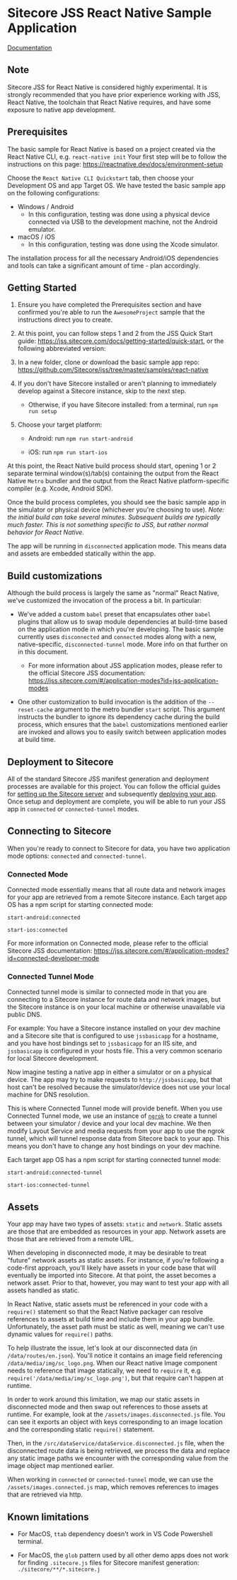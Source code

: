 # Sitecore JSS React Native Sample Application


[Documentation](https://doc.sitecore.com/xp/en/developers/hd/200/sitecore-headless-development/sitecore-javascript-rendering-sdk--jss--for-react-native.html)

## Note

Sitecore JSS for React Native is considered highly experimental. It is strongly recommended that you have prior experience working with JSS, React Native, the toolchain that React Native requires, and have some exposure to native app development.

## Prerequisites

The basic sample for React Native is based on a project created via the React Native CLI, e.g. `react-native init`
Your first step will be to follow the instructions on this page: https://reactnative.dev/docs/environment-setup

Choose the `React Native CLI Quickstart` tab, then choose your Development OS and app Target OS. We have tested the basic sample app on the following configurations:

- Windows / Android
  - In this configuration, testing was done using a physical device connected via USB to the development machine, not the Android emulator.
- macOS / iOS
  - In this configuration, testing was done using the Xcode simulator.

The installation process for all the necessary Android/iOS dependencies and tools can take a significant amount of time - plan accordingly.

## Getting Started

1. Ensure you have completed the Prerequisites section and have confirmed you're able to run the `AwesomeProject` sample that the instructions direct you to create.

1. At this point, you can follow steps 1 and 2 from the JSS Quick Start guide: https://jss.sitecore.com/docs/getting-started/quick-start, or the following abbreviated version:

1. In a new folder, clone or download the basic sample app repo: https://github.com/Sitecore/jss/tree/master/samples/react-native

1. If you don't have Sitecore installed or aren't planning to immediately develop against a Sitecore instance, skip to the next step.

   - Otherwise, if you have Sitecore installed: from a terminal, run `npm run setup`

1. Choose your target platform:

   - Android: run `npm run start-android`

   - iOS: run `npm run start-ios`

At this point, the React Native build process should start, opening 1 or 2 separate terminal window(s)/tab(s) containing the output from the React Native `Metro` bundler and the output from the React Native platform-specific compiler (e.g. Xcode, Android SDK).

Once the build process completes, you should see the basic sample app in the simulator or physical device (whichever you're choosing to use). _Note: the initial build can take several minutes. Subsequent builds are typically much faster. This is not something specific to JSS, but rather normal behavior for React Native._

The app will be running in `disconnected` application mode. This means data and assets are embedded statically within the app.

## Build customizations

Although the build process is largely the same as "normal" React Native, we've customized the invocation of the process a bit. In particular:

- We've added a custom `babel` preset that encapsulates other `babel` plugins that allow us to swap module dependencies at build-time based on the application mode in which you're developing. The basic sample currently uses `disconnected` and `connected` modes along with a new, native-specific, `disconnected-tunnel` mode. More info on that further on in this document.

  - For more information about JSS application modes, please refer to the official Sitecore JSS documentation: https://jss.sitecore.com/#/application-modes?id=jss-application-modes

- One other customization to build invocation is the addition of the `--reset-cache` argument to the metro bundler `start` script. This argument instructs the bundler to ignore its dependency cache during the build process, which ensures that the `babel` customizations mentioned earlier are invoked and allows you to easily switch between application modes at build time.

## Deployment to Sitecore

All of the standard Sitecore JSS manifest generation and deployment processes are available for this project. You can follow the official guides for [setting up the Sitecore server](https://jss.sitecore.com/docs/getting-started/jss-server-install) and subsequently [deploying your app](https://jss.sitecore.com/docs/getting-started/app-deployment). Once setup and deployment are complete, you will be able to run your JSS app in `connected` or `connected-tunnel` modes.

## Connecting to Sitecore

When you're ready to connect to Sitecore for data, you have two application mode options: `connected` and `connected-tunnel`.

### Connected Mode

Connected mode essentially means that all route data and network images for your app are retrieved from a remote Sitecore instance. Each target app OS has a npm script for starting connected mode:

`start-android:connected`

`start-ios:connected`

For more information on Connected mode, please refer to the official Sitecore JSS documentation: https://jss.sitecore.com/#/application-modes?id=connected-developer-mode

### Connected Tunnel Mode

Connected tunnel mode is similar to connected mode in that you are connecting to a Sitecore instance for route data and network images, but the Sitecore instance is on your local machine or otherwise unavailable via public DNS.

For example:
You have a Sitecore instance installed on your dev machine and a Sitecore site that is configured to use `jssbasicapp` for a hostname, and you have host bindings set to `jssbasicapp` for an IIS site, and `jssbasicapp` is configured in your hosts file. This a very common scenario for local Sitecore development.

Now imagine testing a native app in either a simulator or on a physical device. The app may try to make requests to `http://jssbasicapp`, but that host can't be resolved because the simulator/device does not use your local machine for DNS resolution.

This is where Connected Tunnel mode will provide benefit. When you use Connected Tunnel mode, we use an instance of [`ngrok`](https://ngrok.com/) to create a tunnel between your simulator / device and your local dev machine. We then modify Layout Service and media requests from your app to use the ngrok tunnel, which will tunnel response data from Sitecore back to your app. This means you don't have to change any host bindings on your dev machine.

Each target app OS has a npm script for starting connected tunnel mode:

`start-android:connected-tunnel`

`start-ios:connected-tunnel`

## Assets

Your app may have two types of assets: `static` and `network`. Static assets are those that are embedded as resources in your app. Network assets are those that are retrieved from a remote URL.

When developing in disconnected mode, it may be desirable to treat "future" network assets as static assets. For instance, if you're following a code-first approach, you'll likely have assets in your code base that will eventually be imported into Sitecore. At that point, the asset becomes a network asset. Prior to that, however, you may want to test your app with all assets handled as static.

In React Native, static assets must be referenced in your code with a `require()` statement so that the React Native packager can resolve references to assets at build time and include them in your app bundle. Unfortunately, the asset path must be static as well, meaning we can't use dynamic values for `require()` paths.

To help illustrate the issue, let's look at our disconnected data (in `/data/routes/en.json`). You'll notice it contains an image field referencing `/data/media/img/sc_logo.png`. When our React native Image component needs to reference that image statically, we need to `require` it, e.g. `require('/data/media/img/sc_logo.png')`, but that require can't happen at runtime.

In order to work around this limitation, we map our static assets in disconnected mode and then swap out references to those assets at runtime. For example, look at the `/assets/images.disconnected.js` file. You can see it exports an object with keys corresponding to an image location and the corresponding static `require()` statement.

Then, in the `/src/dataService/dataService.disconnected.js` file, when the disconnected route data is being retrieved, we process the data and replace any static image paths we encounter with the corresponding value from the image object map mentioned earlier.

When working in `connected` or `connected-tunnel` mode, we can use the `/assets/images.connected.js` map, which removes references to images that are retrieved via http.

## Known limitations

- For MacOS, `ttab` dependency doesn't work in VS Code Powershell terminal.

- For MacOS, the `glob` pattern used by all other demo apps does not work for finding `.sitecore.js` files for Sitecore manifest generation: `./sitecore/**/*.sitecore.j`
